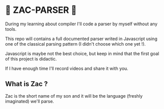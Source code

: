# 🚧 ZAC-PARSER 🚧

During my learning about compiler I'll code a parser by myself without any tools. 

This repo will contains a full documented parser writed in Javascript using one of the classical parsing pattern (I didn't choose which one yet !).

Javascript is maybe not the best choice, but keep in mind that the first goal of this project is didactic.

If I have enough time I'll record videos and share it with you.

## What is Zac ?

Zac is the short name of my son and it will be the language (freshly imaginated) we'll parse. 